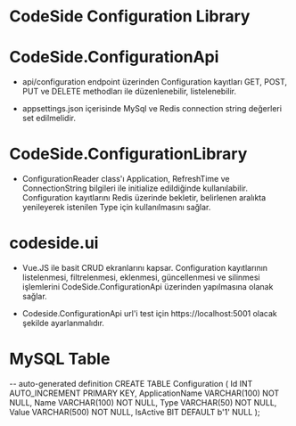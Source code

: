 # CodeSide Configuration Library

# CodeSide.ConfigurationApi

- api/configuration endpoint üzerinden Configuration kayıtları GET, POST, PUT ve DELETE methodları ile düzenlenebilir, listelenebilir.

- appsettings.json içerisinde MySql ve Redis connection string değerleri set edilmelidir.

# CodeSide.ConfigurationLibrary

- ConfigurationReader class'ı Application, RefreshTime ve ConnectionString bilgileri ile initialize edildiğinde kullanılabilir. Configuration kayıtlarını Redis üzerinde bekletir, belirlenen aralıkta yenileyerek istenilen Type için kullanılmasını sağlar.

# codeside.ui

- Vue.JS ile basit CRUD ekranlarını kapsar. Configuration kayıtlarının listelenmesi, filtrelenmesi, eklenmesi, güncellenmesi ve silinmesi işlemlerini CodeSide.ConfigurationApi üzerinden yapılmasına olanak sağlar.

- Codeside.ConfigurationApi url'i test için https://localhost:5001 olacak şekilde ayarlanmalıdır.

# MySQL Table

-- auto-generated definition
CREATE TABLE Configuration
(
    Id              INT AUTO_INCREMENT PRIMARY KEY,
    ApplicationName VARCHAR(100)     NOT NULL,
    Name            VARCHAR(100)     NOT NULL,
    Type            VARCHAR(50)      NOT NULL,
    Value           VARCHAR(500)     NOT NULL,
    IsActive        BIT DEFAULT b'1' NULL
);
